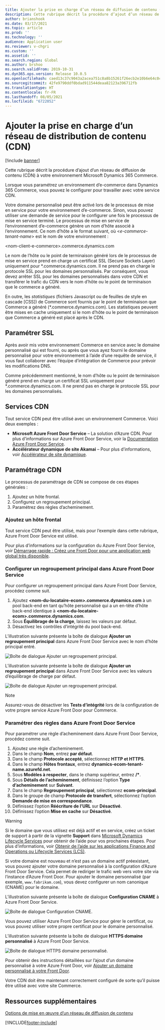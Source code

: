 ```yaml
---
title: Ajouter la prise en charge d’un réseau de diffusion de contenu (CDN)
description: Cette rubrique décrit la procédure d’ajout d’un réseau de diffusion de contenu (CDN) à votre environnement Microsoft Dynamics 365 Commerce.
author: brianshook
ms.date: 03/17/2021
ms.topic: article
ms.prod: ''
ms.technology: ''
audience: Application user
ms.reviewer: v-chgri
ms.custom: ''
ms.assetid: ''
ms.search.region: Global
ms.author: brshoo
ms.search.validFrom: 2019-10-31
ms.dyn365.ops.version: Release 10.0.5
ms.openlocfilehash: caed13c37c9043a2acea751c8a8b15261f26ecb2e10b6e64c0ce50f6ce9a68de
ms.sourcegitcommit: 42fe9790ddf0bdad911544deaa82123a396712fb
ms.translationtype: HT
ms.contentlocale: fr-FR
ms.lasthandoff: 08/05/2021
ms.locfileid: "6722052"
---
```

# <a name="add-support-for-a-content-delivery-network-cdn"></a>Ajouter la prise en charge d’un réseau de distribution de contenu (CDN)

[!include [banner](includes/banner.md)]

Cette rubrique décrit la procédure d’ajout d’un réseau de diffusion de contenu (CDN) à votre environnement Microsoft Dynamics 365 Commerce.

Lorsque vous paramétrez un environnement d’e-commerce dans Dynamics 365 Commerce, vous pouvez le configurer pour travailler avec votre service CDN. 

Votre domaine personnalisé peut être activé lors de le processus de mise en service pour votre environnement d’e-commerce. Sinon, vous pouvez utiliser une demande de service pour le configurer une fois le processus de mise en service terminé. Le processus de mise en service de l’environnement d’e-commerce génère un nom d’hôte associé à l’environnement. Ce nom d’hôte a le format suivant, où \<*e-commerce-tenant-name*\> est le nom de votre environnement :

&lt;nom-client-e-commerce&gt;.commerce.dynamics.com

Le nom de l’hôte ou le point de terminaison généré lors de le processus de mise en service prend en charge un certificat SSL (Secure Sockets Layer) uniquement pour \*.commerce.dynamics.com. Il ne prend pas en charge le protocole SSL pour les domaines personnalisés. Par conséquent, vous devez arrêter SSL pour les domaines personnalisés dans votre CDN et transférer le trafic du CDN vers le nom d’hôte ou le point de terminaison que le commerce a généré. 

En outre, les *statistiques* (fichiers Javascript ou de feuilles de style en cascade \[CSS\]) de Commerce sont fournis par le point de terminaison que Commerce a généré (\*.commerce.dynamics.com). Les statistiques peuvent être mises en cache uniquement si le nom d’hôte ou le point de terminaison que Commerce a généré est placé après le CDN.

## <a name="set-up-ssl"></a>Paramétrer SSL

Après avoir mis votre environnement Commerce en service avec le domaine personnalisé qui est fourni, ou après que vous ayez fourni le domaine personnalisé pour votre environnement à l’aide d’une requête de service, il vous faut collaborer avec l’équipe d’intégration de Commerce pour prévoir les modifications DNS.

Comme précédemment mentionné, le nom d’hôte ou le point de terminaison généré prend en charge un certificat SSL uniquement pour \*.commerce.dynamics.com. Il ne prend pas en charge le protocole SSL pour les domaines personnalisés.

## <a name="cdn-services"></a>Services CDN

Tout service CDN peut être utilisé avec un environnement Commerce. Voici deux exemples :

- **Microsoft Azure Front Door Service** – La solution d’Azure CDN. Pour plus d’informations sur Azure Front Door Service, voir la [Documentation Azure Front Door Service](/azure/frontdoor/).
- **Accélérateur dynamique de site Akamai** – Pour plus d’informations, voir [Accélérateur de site dynamique](https://www.akamai.com/us/en/products/performance/dynamic-site-accelerator.jsp).

## <a name="cdn-setup"></a>Paramétrage CDN

Le processus de paramétrage de CDN se compose de ces étapes générales :

1. Ajoutez un hôte frontal.
1. Configurez un regroupement principal.
1. Paramétrez des règles d’acheminement.

### <a name="add-a-front-end-host"></a>Ajoutez un hôte frontal

Tout service CDN peut être utilisé, mais pour l’exemple dans cette rubrique, Azure Front Door Service est utilisé. 

Pour plus d’informations sur la configuration du Azure Front Door Service, voir [Démarrage rapide : Créez une Front Door pour une application web global très disponible](/azure/frontdoor/quickstart-create-front-door).

### <a name="configure-a-backend-pool-in-azure-front-door-service"></a>Configurer un regroupement principal dans Azure Front Door Service

Pour configurer un regroupement principal dans Azure Front Door Service, procédez comme suit.

1. Ajoutez **&lt;nom-du-locataire-ecom&gt;.commerce.dynamics.com** à un pool back-end en tant qu’hôte personnalisé qui a un en-tête d’hôte back-end identique à **&lt;nom-du-locataire-ecom&gt;.commerce.dynamics.com**.
1. Sous **Équilibrage de la charge**, laissez les valeurs par défaut.
1. Désactivez les contrôles d’intégrité du pool back-end.

L’illustration suivante présente la boîte de dialogue **Ajouter un regroupement principal** dans Azure Front Door Service avec le nom d’hôte principal entré.

![Boîte de dialogue Ajouter un regroupement principal.](./media/CDN_BackendPool.png)

L’illustration suivante présente la boîte de dialogue **Ajouter un regroupement principal** dans Azure Front Door Service avec les valeurs d’équilibrage de charge par défaut.

![Boîte de dialogue Ajouter un regroupement principal.](./media/CDN_BackendPool_2.png)

> [!NOTE]
> Assurez-vous de désactiver les **Tests d’intégrité** lors de la configuration de votre propre service Azure Front Door pour Commerce.


### <a name="set-up-rules-in-azure-front-door-service"></a>Paramétrer des règles dans Azure Front Door Service

Pour paramétrer une règle d’acheminement dans Azure Front Door Service, procédez comme suit.

1. Ajoutez une règle d’acheminement.
1. Dans le champ **Nom**, entrez **par défaut**.
1. Dans le champ **Protocole accepté**, sélectionnez **HTTP et HTTPS**.
1. Dans le champ **Hôtes frontaux**, entrez **dynamics-ecom-tenant-name.azurefd.net**.
1. Sous **Modèles à respecter**, dans le champ supérieur, entrez **/\***.
1. Sous **Détails de l’acheminement**, définissez l’option **Type d’acheminement** sur **Suivant**.
1. Dans le champ **Regroupement principal**, sélectionnez **ecom-principal**.
1. Dans le groupe de champ **Protocole de transfert**, sélectionnez l’option **Demande de mise en correspondance**. 
1. Définissez l’option **Réécriture de l’URL** sur **Désactivé**.
1. Définissez l’option **Mise en cache** sur **Désactivé**.


> [!WARNING]
> Si le domaine que vous utilisez est déjà actif et en service, créez un ticket de support à partir de la vignette **Support** dans [Microsoft Dynamics Lifecycle Services](https://lcs.dynamics.com/) pour obtenir de l’aide pour vos prochaines étapes. Pour plus d’informations, voir [Obtenir de l’aide sur les applications Finance and Operations ou Lifecycle Services (LCS)](../fin-ops-core/dev-itpro/lifecycle-services/lcs-support.md).

Si votre domaine est nouveau et n’est pas un domaine actif préexistant, vous pouvez ajouter votre domaine personnalisé à la configuration d’Azure Front Door Service. Cela permet de rediriger le trafic web vers votre site via l’instance d’Azure Front Door. Pour ajouter le domaine personnalisé (par exemple, `www.fabrikam.com`), vous devez configurer un nom canonique (CNAME) pour le domaine.

L’illustration suivante présente la boîte de dialogue **Configuration CNAME** à Azure Front Door Service.

![Boîte de dialogue Configuration CNAME.](./media/CNAME_Configuration.png)

Vous pouvez utiliser Azure Front Door Service pour gérer le certificat, ou vous pouvez utiliser votre propre certificat pour le domaine personnalisé.

L’illustration suivante présente la boîte de dialogue **HTTPS domaine personnalisé** à Azure Front Door Service.

![Boîte de dialogue HTTPS domaine personnalisé.](./media/Custom_Domain_HTTPS.png)

Pour obtenir des instructions détaillées sur l’ajout d’un domaine personnalisé à votre Azure Front Door, voir [Ajouter un domaine personnalisé à votre Front Door](/azure/frontdoor/front-door-custom-domain).

Votre CDN doit être maintenant correctement configuré de sorte qu’il puisse être utilisé avec votre site Commerce.

## <a name="additional-resources"></a>Ressources supplémentaires

[Options de mise en œuvre d’un réseau de diffusion de contenu](cdn-options.md)


[!INCLUDE[footer-include](../includes/footer-banner.md)]